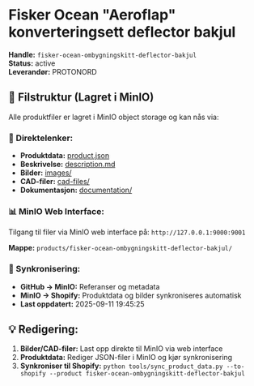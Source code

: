 # Fisker Ocean "Aeroflap" konverteringsett deflector bakjul

**Handle:** `fisker-ocean-ombygningskitt-deflector-bakjul`  
**Status:** active  
**Leverandør:** PROTONORD

## 📁 Filstruktur (Lagret i MinIO)

Alle produktfiler er lagret i MinIO object storage og kan nås via:

### 🔗 Direktelenker:
- **Produktdata:** [product.json](http://127.0.0.1:9000/products/fisker-ocean-ombygningskitt-deflector-bakjul/product.json)
- **Beskrivelse:** [description.md](http://127.0.0.1:9000/products/fisker-ocean-ombygningskitt-deflector-bakjul/description.md)
- **Bilder:** [images/](http://127.0.0.1:9000/products/fisker-ocean-ombygningskitt-deflector-bakjul/images/)
- **CAD-filer:** [cad-files/](http://127.0.0.1:9000/products/fisker-ocean-ombygningskitt-deflector-bakjul/cad-files/)
- **Dokumentasjon:** [documentation/](http://127.0.0.1:9000/products/fisker-ocean-ombygningskitt-deflector-bakjul/documentation/)

### 📊 MinIO Web Interface:
Tilgang til filer via MinIO web interface på:
`http://127.0.0.1:9000:9001`

**Mappe:** `products/fisker-ocean-ombygningskitt-deflector-bakjul/`

### 🔄 Synkronisering:
- **GitHub → MinIO:** Referanser og metadata
- **MinIO → Shopify:** Produktdata og bilder synkroniseres automatisk
- **Last oppdatert:** 2025-09-11 19:45:25

## 💡 Redigering:
1. **Bilder/CAD-filer:** Last opp direkte til MinIO via web interface
2. **Produktdata:** Rediger JSON-filer i MinIO og kjør synkronisering
3. **Synkroniser til Shopify:** `python tools/sync_product_data.py --to-shopify --product fisker-ocean-ombygningskitt-deflector-bakjul`
